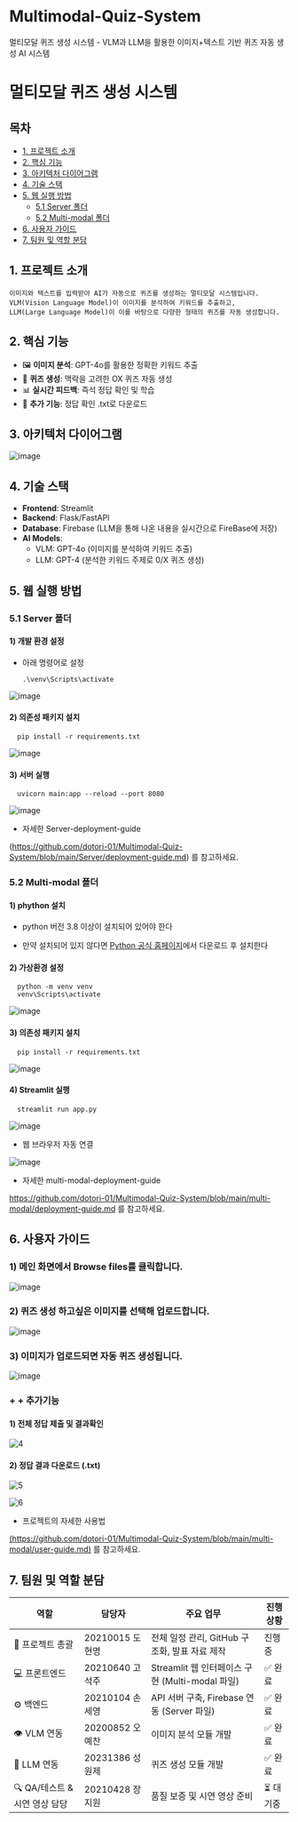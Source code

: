 # Multimodal-Quiz-System
멀티모달 퀴즈 생성 시스템 - VLM과 LLM을 활용한 이미지+텍스트 기반 퀴즈 자동 생성 AI 시스템

# 멀티모달 퀴즈 생성 시스템

## 목차
- [1. 프로젝트 소개](#1-프로젝트-소개)
- [2. 핵심 기능](#2-핵심-기능)
- [3. 아키텍처 다이어그램](#3-아키텍처-다이어그램)
- [4. 기술 스택](#4-기술-스택)
- [5. 웹 실행 방법](#5-웹-실행-방법)
   - [5.1 Server 폴더](#51-server-폴더)
   - [5.2 Multi-modal 폴더](#52-Multi-modal-폴더)
- [6. 사용자 가이드](#6-사용자-가이드)
- [7. 팀원 및 역할 분담](#7-팀원-및-역할-분담)


## 1. 프로젝트 소개
    이미지와 텍스트를 입력받아 AI가 자동으로 퀴즈를 생성하는 멀티모달 시스템입니다.
    VLM(Vision Language Model)이 이미지를 분석하여 키워드를 추출하고, 
    LLM(Large Language Model)이 이를 바탕으로 다양한 형태의 퀴즈를 자동 생성합니다.

## 2. 핵심 기능
- 🖼️ **이미지 분석**: GPT-4o를 활용한 정확한 키워드 추출
- 🧠 **퀴즈 생성**: 맥락을 고려한 OX 퀴즈 자동 생성
- 📊 **실시간 피드백**: 즉석 정답 확인 및 학습
- 🎯 **추가 기능**: 정답 확인 .txt로 다운로드

## 3. 아키텍처 다이어그램

![image](https://github.com/user-attachments/assets/ac70505a-43c4-43bc-bb56-828d324cbd7a)


## 4. 기술 스택
- **Frontend**: Streamlit
- **Backend**: Flask/FastAPI
- **Database**: Firebase (LLM을 통해 나온 내용을 실시간으로 FireBase에 저장)
- **AI Models**: 
  - VLM: GPT-4o (이미지를 분석하여 키워드 추출)
  - LLM: GPT-4 (분석한 키워드 주제로 0/X 퀴즈 생성)
 
## 5. 웹 실행 방법
### 5.1 Server 폴더
#### 1) 개발 환경 설정
- 아래 명령어로 설정

      .\venv\Scripts\activate

![image](https://github.com/user-attachments/assets/a75a9683-09b6-4e7f-84c2-cb928cf95444)

#### 2) 의존성 패키지 설치
      pip install -r requirements.txt
      
![image](https://github.com/user-attachments/assets/09eb770b-057d-4d61-9857-ce3cab11e039)

#### 3) 서버 실행
      uvicorn main:app --reload --port 8080
      
![image](https://github.com/user-attachments/assets/15fa2293-7627-45cf-9bfb-d9e64eb613e3)


- 자세한 Server-deployment-guide 


(https://github.com/dotori-01/Multimodal-Quiz-System/blob/main/Server/deployment-guide.md) 를 참고하세요.

### 5.2 Multi-modal 폴더

#### 1) phython 설치 
- python 버전 3.8 이상이 설치되어 있어야 한다
* 만약 설치되어 있지 않다면 [Python 공식 홈페이지](https://www.python.org/downloads/)에서 다운로드 후 설치한다

#### 2) 가상환경 설정
      python -m venv venv
      venv\Scripts\activate
      
![image](https://github.com/user-attachments/assets/f067b9aa-29c9-4b97-8c4b-bc3d853fad8e)

#### 3) 의존성 패키지 설치
      pip install -r requirements.txt
      
![image](https://github.com/user-attachments/assets/f466783d-bdc4-4200-9ceb-300b1bfa6396)

#### 4) Streamlit 실행
      streamlit run app.py
  
![image](https://github.com/user-attachments/assets/e2f4261e-b83f-404e-bb67-c0d896314ae6)

- 웹 브라우저 자동 연결
  
![image](https://github.com/user-attachments/assets/0552c98f-9770-4051-9081-95168d4edef2)

- 자세한 multi-modal-deployment-guide


https://github.com/dotori-01/Multimodal-Quiz-System/blob/main/multi-modal/deployment-guide.md 를 참고하세요.

 ## 6. 사용자 가이드
### 1) 메인 화면에서 Browse files를 클릭합니다.
   
![image](https://github.com/user-attachments/assets/094de4ff-1fd6-4389-970c-c2c2e1dd65e1)


### 2) 퀴즈 생성 하고싶은 이미지를 선택해 업로드합니다.

![image](https://github.com/user-attachments/assets/0172369a-fdc3-45ef-8080-b711da9cae78)


### 3) 이미지가 업로드되면 자동 퀴즈 생성됩니다.
   
![image](https://github.com/user-attachments/assets/d5c69fe6-89f2-4542-b92a-313f3c18b5ee)




### + + 추가기능
#### 1) 전체 정답 제출 및 결과확인
   
![4](https://github.com/user-attachments/assets/9ce7ba60-c55f-4936-a73b-020cf53027e2)


#### 2) 정답 결과 다운로드 (.txt)

   
![5](https://github.com/user-attachments/assets/9ce4d59f-4a84-4a68-8009-dcd7afda4c0f)

   
![6](https://github.com/user-attachments/assets/bd6135fc-1fbe-4d25-aff5-3185e3bfc273)




- 프로젝트의 자세한 사용법


[(https://github.com/dotori-01/Multimodal-Quiz-System/blob/main/multi-modal/user-guide.md)](https://github.com/dotori-01/Multimodal-Quiz-System/blob/main/multi-modal/user-guide.md) 를 참고하세요.

## 7. 팀원 및 역할 분담
| 역할 | 담당자 | 주요 업무 | 진행 상황 |
|------|--------|-----------|----------|
| 🎯 프로젝트 총괄 | 20210015 도현명 | 전체 일정 관리, GitHub 구조화, 발표 자료 제작 | 진행중 |
| 💻 프론트엔드 | 20210640 고석주 | Streamlit 웹 인터페이스 구현 (Multi-modal 파일) | ✅ 완료 |
| ⚙️ 백엔드 | 20210104 손세영 | API 서버 구축, Firebase 연동 (Server 파일) | ✅ 완료 |
| 👁️ VLM 연동 | 20200852 오예찬 | 이미지 분석 모듈 개발 | ✅ 완료 |
| 🧠 LLM 연동 | 20231386 성원제 | 퀴즈 생성 모듈 개발 | ✅ 완료 |
| 🔍 QA/테스트 & 시연 영상 담당 | 20210428 장지원 | 품질 보증 및 시연 영상 준비 | ⏳ 대기중 |



